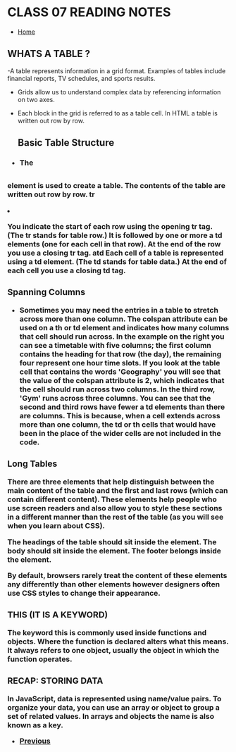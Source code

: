 # CLASS 07 READING NOTES

- [Home](https://seidomo.github.io/201-reading-notes/home) 

## WHATS A TABLE ?
-A table represents information in a grid format.
Examples of tables include financial reports, TV
schedules, and sports results.

- Grids allow us to understand
  complex data by referencing
  information on two axes.

- Each block in the grid is referred
  to as a table cell. In HTML a
  table is written out row by row.

  ## Basic Table Structure

 ### <table>
- The <table> element is used
 to create a table. The contents
 of the table are written out row
 by row.
 tr
 
- You indicate the start of each
  row using the opening tr tag. 
 (The tr stands for table row.)
 It is followed by one or more
 a td elements (one for each cell
 in that row).
 At the end of the row you use a
 closing tr tag.
  atd
 Each cell of a table is
 represented using a td
 element. (The td stands for 
 table data.)
 At the end of each cell you use a
 closing td tag.

### Spanning Columns

- Sometimes you may need the
  entries in a table to stretch
 across more than one column.
 The colspan attribute can be
 used on a th or td element
 and indicates how many columns
 that cell should run across.
 In the example on the right
 you can see a timetable with
 five columns; the first column
 contains the heading for that
 row (the day), the remaining four
 represent one hour time slots.
 If you look at the table cell that
 contains the words 'Geography'
 you will see that the value of the
 colspan attribute is 2, which
 indicates that the cell should run
 across two columns. In the third
row, 'Gym' runs across three
columns.
You can see that the second
and third rows have fewer
 a td elements than there are
columns. This is because, when
a cell extends across more than
one column, the td or th
cells that would have been in the
place of the wider cells are not
included in the code.

### Long Tables

There are three elements that
help distinguish between the
main content of the table and
the first and last rows (which can
contain different content).
These elements help people
who use screen readers and also
allow you to style these sections
in a different manner than the
rest of the table (as you will see
when you learn about CSS).
<thead>
The headings of the table should
sit inside the <thead> element.
<tbody>
The body should sit inside the
<tbody> element.
<tfoot>
The footer belongs inside the

<tfoot> element.

By default, browsers rarely treat
the content of these elements
any differently than other
elements however designers
often use CSS styles to change 
their appearance.

### THIS (IT IS A KEYWORD) 

The keyword this is commonly used inside functions and objects.
Where the function is declared alters what this means. It always refers
to one object, usually the object in which the function operates. 

### RECAP: STORING DATA 

In JavaScript, data is represented using name/value pairs.
To organize your data, you can use an array or object to group a set of
related values. In arrays and objects the name is also known as a key. 


- [Previous](https://seidomo.github.io/201-reading-notes/class06) 
